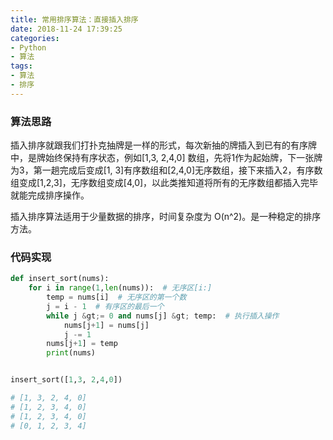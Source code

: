```yaml
---
title: 常用排序算法：直接插入排序
date: 2018-11-24 17:39:25
categories: 
- Python
- 算法
tags:
- 算法
- 排序
---
```

### 算法思路

插入排序就跟我们打扑克抽牌是一样的形式，每次新抽的牌插入到已有的有序牌中，是牌始终保持有序状态，例如[1,3, 2,4,0] 数组，先将1作为起始牌，下一张牌为3，第一趟完成后变成[1, 3]有序数组和[2,4,0]无序数组，接下来插入2，有序数组变成[1,2,3]，无序数组变成[4,0]，以此类推知道将所有的无序数组都插入完毕就能完成排序操作。

插入排序算法适用于少量数据的排序，时间复杂度为 O(n^2)。是一种稳定的排序方法。

### 代码实现

```python
def insert_sort(nums):
    for i in range(1,len(nums)):  # 无序区[i:]
        temp = nums[i]  # 无序区的第一个数
        j = i - 1  # 有序区的最后一个
        while j &gt;= 0 and nums[j] &gt; temp:  # 执行插入操作
            nums[j+1] = nums[j] 
            j -= 1
        nums[j+1] = temp
        print(nums)


insert_sort([1,3, 2,4,0])

# [1, 3, 2, 4, 0]
# [1, 2, 3, 4, 0]
# [1, 2, 3, 4, 0]
# [0, 1, 2, 3, 4]
```
